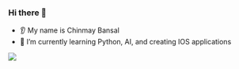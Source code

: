 
### Hi there 👋
* 👂 My name is Chinmay Bansal
* 🌱 I’m currently learning Python, AI, and creating IOS applications
<img src="https://github-readme-stats.vercel.app/api/top-langs?username=ChinmayBansal"/>
